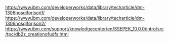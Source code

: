 https://www.ibm.com/developerworks/data/library/techarticle/dm-1306nosqlforjson1/
https://www.ibm.com/developerworks/data/library/techarticle/dm-1306nosqlforjson2/
https://www.ibm.com/support/knowledgecenter/en/SSEPEK_10.0.0/intro/src/tpc/db2z_creationofudfs.html